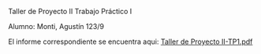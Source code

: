 Taller de Proyecto II
Trabajo Práctico I

Alumno:
Monti, Agustín 123/9

El informe correspondiente se encuentra aqui: [Taller de Proyecto II-TP1.pdf](https://github.com/4gustinMonti/tp2_template/blob/master/TP%20I.pdf)
